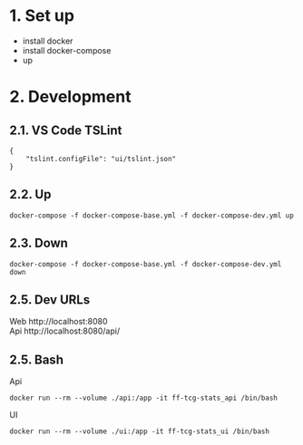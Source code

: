 # 1. Set up
- install docker
- install docker-compose
- up

# 2. Development

## 2.1. VS Code TSLint

	{
		"tslint.configFile": "ui/tslint.json"
	}

## 2.2. Up

	docker-compose -f docker-compose-base.yml -f docker-compose-dev.yml up

## 2.3. Down

	docker-compose -f docker-compose-base.yml -f docker-compose-dev.yml down

## 2.5. Dev URLs
Web http://localhost:8080  
Api http://localhost:8080/api/

## 2.5. Bash
Api

	docker run --rm --volume ./api:/app -it ff-tcg-stats_api /bin/bash

UI

	docker run --rm --volume ./ui:/app -it ff-tcg-stats_ui /bin/bash
